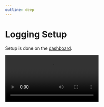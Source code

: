 ```yaml
---
outline: deep
---
```


# Logging Setup

Setup is done on the [dashboard](../../core/dashboard).

<video controls="controls" src="../../images/logging/setup.mp4" />
